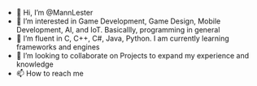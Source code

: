 - 👋 Hi, I’m @MannLester
- 👀 I’m interested in Game Development, Game Design, Mobile Development, AI, and IoT. Basicallly, programming in general
- 🌱 I’m fluent in C, C++, C#, Java, Python. I am currently learning frameworks and engines
- 💞️ I’m looking to collaborate on Projects to expand my experience and knowledge
- 📫 How to reach me

<!---
MannLester/MannLester is a ✨ special ✨ repository because its `README.md` (this file) appears on your GitHub profile.
You can click the Preview link to take a look at your changes.
--->

